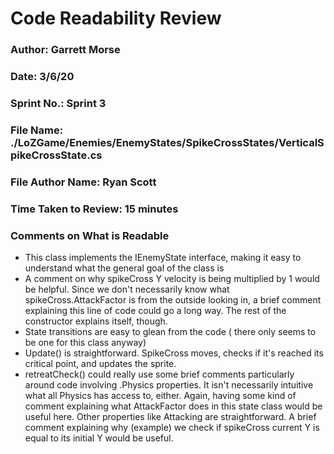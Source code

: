 # Code Readability Review

### Author: Garrett Morse

### Date: 3/6/20

### Sprint No.: Sprint 3

### File Name: ./LoZGame/Enemies/EnemyStates/SpikeCrossStates/VerticalSpikeCrossState.cs

### File Author Name: Ryan Scott

### Time Taken to Review: 15 minutes

###  Comments on What is Readable
- This class implements the IEnemyState interface, making it easy to understand what the general goal of the class is
- A comment on why spikeCross Y velocity is being multiplied by 1 would be helpful. Since we don't necessarily know what spikeCross.AttackFactor is from the outside looking in, a brief comment explaining this line of code could go a long way. The rest of the constructor explains itself, though.
- State transitions are easy to glean from the code ( there only seems to be one for this class anyway)
- Update() is straightforward. SpikeCross moves, checks if it's reached its critical point, and updates the sprite.
- retreatCheck() could really use some brief comments particularly around code involving .Physics properties. It isn't necessarily intuitive what all Physics has access to, either. Again, having some kind of comment explaining what AttackFactor does in this state class would be useful here. Other properties like Attacking are straightforward. A brief comment explaining why (example) we check if spikeCross current Y is equal to its initial Y would be useful.

